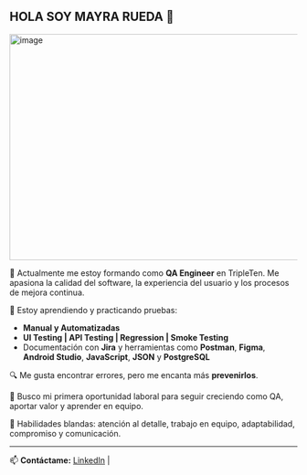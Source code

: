 ## HOLA SOY MAYRA RUEDA 👋
<img width="1584" height="396" alt="image" src="https://github.com/user-attachments/assets/18f02c8d-60e7-4815-a9a5-eaab25f7b1cb" />

🎯 Actualmente me estoy formando como **QA Engineer** en TripleTen. Me apasiona la calidad del software, la experiencia del usuario y los procesos de mejora continua.

🧪 Estoy aprendiendo y practicando pruebas:
- **Manual y Automatizadas**
- **UI Testing | API Testing | Regression | Smoke Testing**
- Documentación con **Jira** y herramientas como **Postman**, **Figma**, **Android Studio**, **JavaScript**, **JSON** y **PostgreSQL**

🔍 Me gusta encontrar errores, pero me encanta más **prevenirlos**.

🚀 Busco mi primera oportunidad laboral para seguir creciendo como QA, aportar valor y aprender en equipo.

📌 Habilidades blandas: atención al detalle, trabajo en equipo, adaptabilidad, compromiso y comunicación.

---

📫 **Contáctame:**
[LinkedIn](www.linkedin.com/in/mayra-alejandra-rueda-parra-) |
